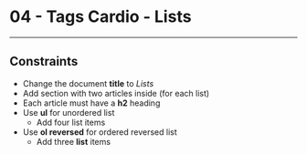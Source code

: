 # 04 - Tags Cardio - Lists
------


## Constraints
 * Change the document **title** to *Lists*
 * Add section with two articles inside (for each list)
 * Each article must have a **h2** heading
 * Use **ul** for unordered list
	* Add four list items
 * Use **ol reversed** for ordered reversed list
	* Add three **list** items
